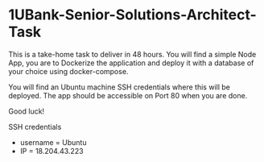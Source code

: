 # 1UBank-Senior-Solutions-Architect-Task

This is a take-home task to deliver in 48 hours.
You will find a simple Node App, you are to Dockerize the application and deploy it with a database of your choice using docker-compose.

You will find an Ubuntu machine SSH credentials where this will be deployed.
The app should be accessible on Port 80 when you are done.

Good luck!

SSH credentials

- username = Ubuntu
- IP = 18.204.43.223
  
